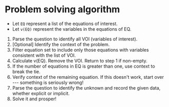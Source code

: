 # Problem solving algorithm

- Let `EQ` represent a list of the equations of interest.
- Let `v(EQ)` represent the variables in the equations of EQ.

01. Parse the question to identify all VOI (variables of interest).
02. [Optional] Identify the context of the problem.
03. Filter equation set to include only those equations with variables
    consistent with the list of VOI.
04. Calculate v(EQ). Remove the VOI. Return to step 1 if non-empty.
05. If the number of equations in EQ is greater than one, use context to 
    break the tie.
06. Verify context of the remaining equation. If this doesn't work, start 
    over --- something is seriously wrong!
07. Parse the question to identify the unknown and record the given data,
    whether explicit or implicit. 
08. Solve it and prosper!
